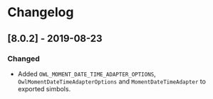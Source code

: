 # Changelog

## [8.0.2] - 2019-08-23
### Changed
- Added `OWL_MOMENT_DATE_TIME_ADAPTER_OPTIONS`, `OwlMomentDateTimeAdapterOptions` and `MomentDateTimeAdapter` to exported simbols.